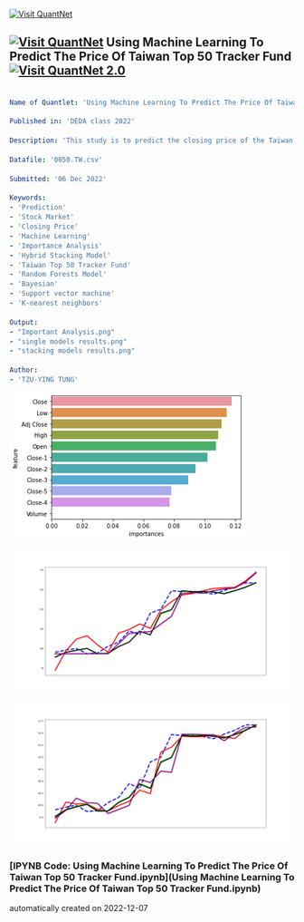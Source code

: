 [<img src="https://github.com/QuantLet/Styleguide-and-FAQ/blob/master/pictures/banner.png" width="888" alt="Visit QuantNet">](http://quantlet.de/)

## [<img src="https://github.com/QuantLet/Styleguide-and-FAQ/blob/master/pictures/qloqo.png" alt="Visit QuantNet">](http://quantlet.de/) **Using Machine Learning To Predict The Price Of Taiwan Top 50 Tracker Fund** [<img src="https://github.com/QuantLet/Styleguide-and-FAQ/blob/master/pictures/QN2.png" width="60" alt="Visit QuantNet 2.0">](http://quantlet.de/)

```yaml

Name of Quantlet: 'Using Machine Learning To Predict The Price Of Taiwan Top 50 Tracker Fund'

Published in: 'DEDA class 2022'

Description: 'This study is to predict the closing price of the Taiwan Top 50 Tracker Fund using different machine learning algorithms and compare their performances.' 

Datafile: '0050.TW.csv'

Submitted: '06 Dec 2022'

Keywords: 
- 'Prediction'
- 'Stock Market'
- 'Closing Price'
- 'Machine Learning'
- 'Importance Analysis'
- 'Hybrid Stacking Model'
- 'Taiwan Top 50 Tracker Fund'
- 'Random Forests Model'
- 'Bayesian'
- 'Support vector machine'
- 'K-nearest neighbors'

Output: 
- "Important Analysis.png"
- "single models results.png"
- "stacking models results.png"

Author: 
- 'TZU-YING TUNG'

```

![Picture1](Important%20Analysis.png)

![Picture2](single%20models%20results.png)

![Picture3](stacking%20models%20results.png)

### [IPYNB Code: Using Machine Learning To Predict The Price Of Taiwan Top 50 Tracker Fund.ipynb](Using Machine Learning To Predict The Price Of Taiwan Top 50 Tracker Fund.ipynb)


automatically created on 2022-12-07